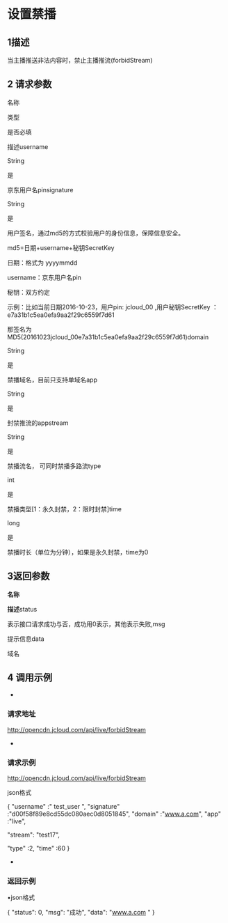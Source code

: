 # 设置禁播

## 1描述

当主播推送非法内容时，禁止主播推流(forbidStream)

## 2 请求参数

名称

类型

是否必填

描述username

String

是

京东用户名pinsignature

String

是

用户签名，通过md5的方式校验用户的身份信息，保障信息安全。

md5=日期+username+秘钥SecretKey

日期：格式为 yyyymmdd

username：京东用户名pin

秘钥：双方约定

示例：比如当前日期2016-10-23，用户pin: jcloud_00 ,用户秘钥SecretKey ：e7a31b1c5ea0efa9aa2f29c6559f7d61

那签名为MD5(20161023jcloud_00e7a31b1c5ea0efa9aa2f29c6559f7d61)domain

String

是

禁播域名，目前只支持单域名app

String

是

封禁推流的appstream

String

是

禁播流名， 可同时禁播多路流type

int

是

禁播类型[1：永久封禁，2：限时封禁]time

long

是

禁播时长（单位为分钟），如果是永久封禁，time为0

## 3返回参数

**名称**

**描述**status

表示接口请求成功与否，成功用0表示，其他表示失败,msg

提示信息data

域名

## 4 调用示例

* 
### 请求地址

http://opencdn.jcloud.com/api/live/forbidStream

* 
### 请求示例

http://opencdn.jcloud.com/api/live/forbidStream

json格式

{
"username" :" test_user ",
"signature" :"d00f58f89e8cd55dc080aec0d8051845",
"domain" :"www.a.com",
"app" :"live",

"stream": "test17",

"type" :2,
"time" :60
}

* 
### 返回示例

•json格式

{
"status": 0,
"msg": "成功",
"data": "www.a.com "
}